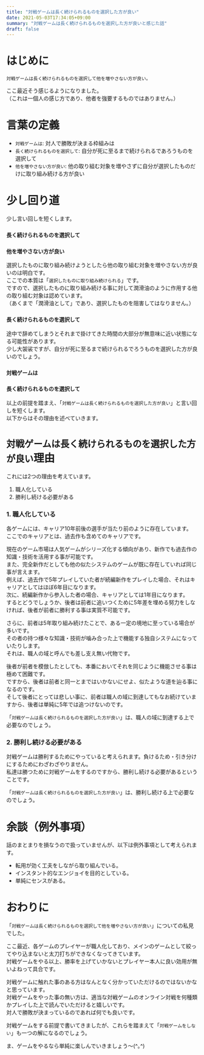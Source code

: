 ```yaml
---
title: "対戦ゲームは長く続けられるものを選択した方が良い"
date: 2021-05-03T17:34:05+09:00
summary: "対戦ゲームは長く続けられるものを選択した方が良いと感じた話"
draft: false
---
```

# はじめに
`対戦ゲームは長く続けられるものを選択して他を増やさない方が良い。`  

ここ最近そう感じるようになりました。  
（これは一個人の感じ方であり、他者を強要するものではありません。）

# 言葉の定義
* `対戦ゲームは`: 対人で勝敗が決まる枠組みは
* `長く続けられるものを選択して`: 自分が死に至るまで続けられるであろうものを選択して
* `他を増やさない方が良い`: 他の取り組む対象を増やさずに自分が選択したものだけに取り組み続ける方が良い

# 少し回り道
少し言い回しを短くします。

### `長く続けられるものを選択して`
### `他を増やさない方が良い`
選択したものに取り組み続けようとしたら他の取り組む対象を増やさない方が良いのは明白です。  
ここでの本質は「`選択したものに取り組み続けられる`」です。  
ですので、選択したものに取り組み続ける事に対して潤滑油のように作用する他の取り組む対象は認めています。  
（あくまで「潤滑油として」であり、選択したものを阻害してはなりません。）

### `長く続けられるものを選択して`
途中で辞めてしまうとそれまで掛けてきた時間の大部分が無意味に近い状態になる可能性があります。  
少し大袈裟ですが、自分が死に至るまで続けられるでろうものを選択した方が良いのでしょう。  

### `対戦ゲームは`
### `長く続けられるものを選択して`
以上の前提を踏まえ、「`対戦ゲームは長く続けられるものを選択した方が良い`」と言い回しを短くします。  
以下からはその理由を述べていきます。

# `対戦ゲームは長く続けられるものを選択した方が良い`理由
これには2つの理由を考えています。
1. 職人化している
2. 勝利し続ける必要がある

### 1. 職人化している
各ゲームには、キャリア10年前後の選手が当たり前のように存在しています。  
ここでのキャリアとは、過去作も含めてのキャリアです。  

現在のゲーム市場は人気ゲームがシリーズ化する傾向があり、新作でも過去作の知識・技術を活用する事が可能です。  
また、完全新作だとしても他の似たシステムのゲームが既に存在していれば同じ事が言えます。  
例えば、過去作で5年プレイしていた者が続編新作をプレイした場合、それはキャリアとしてはほぼ6年目になります。  
次に、続編新作から参入した者の場合、キャリアとしては1年目になります。  
するとどうでしょうか、後者は前者に追いつくために5年差を埋める努力をしなければ、後者が前者に勝利する事は実質不可能です。  

さらに、前者は5年取り組み続けたことで、ある一定の境地に至っている場合が多いです。  
その者の持つ様々な知識・技術が噛み合った上で機能する独自システムになっていたりします。  
それは、職人の域と呼んでも差し支え無い代物です。  

後者が前者を模倣したとしても、本番においてそれを同じように機能させる事は極めて困難です。  
ですから、後者は前者と同一とまではいかないにせよ、似たような道を辿る事になるのです。  
そして後者にとっては悲しい事に、前者は職人の域に到達してもなお続けていますから、後者は単純に5年では追つけないのです。  

「`対戦ゲームは長く続けられるものを選択した方が良い`」は、職人の域に到達する上で必要なのでしょう。  

### 2. 勝利し続ける必要がある
対戦ゲームは勝利するためにやっていると考えられます。負けるため・引き分けにするためにわざわざやりません。  
私達は勝つために対戦ゲームをするのですから、勝利し続ける必要があるということです。  

「`対戦ゲームは長く続けられるものを選択した方が良い`」は、勝利し続ける上で必要なのでしょう。  

# 余談（例外事項）
話のまとまりを損なうので扱っていませんが、以下は例外事項として考えられます。
- 転用が効く工夫をしながら取り組んでいる。
- インスタント的なエンジョイを目的としている。
- 単純にセンスがある。

# おわりに
「`対戦ゲームは長く続けられるものを選択して他を増やさない方が良い`」についての私見でした。  

ここ最近、各ゲームのプレイヤーが職人化しており、メインのゲームとして絞ってやり込まないと太刀打ちができなくなってきています。  
対戦ゲームをやる以上、勝率を上げていかないとプレイヤー本人に良い効用が無いよねって具合です。  

対戦ゲームに触れた事のある方はなんとなく分かっていただけるのではないかなと思っています。  
対戦ゲームをやった事の無い方は、適当な対戦ゲームのオンライン対戦を何種類かプレイした上で読んでいただけると嬉しいです。  
対人で勝敗が決まっているのであれば何でも良いです。  

対戦ゲームをする前提で書いてきましたが、これらを踏まえて「`対戦ゲームをしない`」も一つの解になるのでしょう。  

ま、ゲームをやるなら単純に楽しんでいきましょう〜(^｡^)

